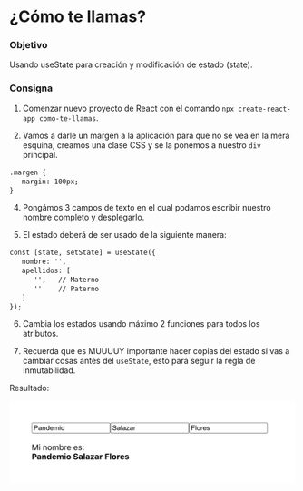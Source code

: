 # ¿Cómo te llamas?

### Objetivo

Usando useState para creación y modificación de estado (state).

### Consigna

1. Comenzar nuevo proyecto de React con el comando `npx create-react-app como-te-llamas`.

2. Vamos a darle un margen a la aplicación para que no se vea en la mera esquina, creamos una clase CSS y se la ponemos a nuestro `div` principal.

```
.margen {
   margin: 100px;
}
``` 

4. Pongámos 3 campos de texto en el cual podamos escribir nuestro nombre completo y desplegarlo.

5. El estado deberá de ser usado de la siguiente manera:

```
const [state, setState] = useState({
   nombre: '',
   apellidos: [
      '',   // Materno
      ''    // Paterno
   ]
});
``` 

6. Cambia los estados usando máximo 2 funciones para todos los atributos.

7. Recuerda que es MUUUUY importante hacer copias del estado si vas a cambiar cosas antes del `useState`, esto para seguir la regla de inmutabilidad.

Resultado:

<img src="./resultado.png">

